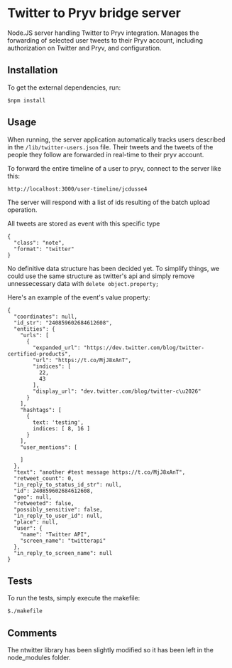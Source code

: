 
# Twitter to Pryv bridge server

Node.JS server handling Twitter to Pryv integration. Manages the forwarding of selected user tweets to their Pryv account, including authorization on Twitter and Pryv, and configuration.

## Installation

To get the external dependencies, run:

    $npm install


## Usage

When running, the server application automatically tracks users described in the `/lib/twitter-users.json` file.
Their tweets and the tweets of the people they follow are forwarded in real-time to their pryv account.

To forward the entire timeline of a user to pryv, connect to the server like this:

	http://localhost:3000/user-timeline/jcdusse4

The server will respond with a list of ids resulting of the batch upload operation.

All tweets are stored as event with this specific type

	{
      "class": "note",
      "format": "twitter"
    }

No definitive data structure has been decided yet.
To simplify things, we could use the same structure as twitter's api and simply remove unnessecessary data with `delete object.property;`

Here's an example of the event's value property:

    {
	  "coordinates": null,
	  "id_str": "240859602684612608",
	  "entities": {
	    "urls": [
	      {
	        "expanded_url": "https://dev.twitter.com/blog/twitter-certified-products",
	        "url": "https://t.co/MjJ8xAnT",
	        "indices": [
	          22,
	          43
	        ],
	        "display_url": "dev.twitter.com/blog/twitter-c\u2026"
	      }
	    ],
	    "hashtags": [
	      {
			text: 'testing',
			indices: [ 8, 16 ]
          }
        ],
	    "user_mentions": [

	    ]
	  },
	  "text": "another #test message https://t.co/MjJ8xAnT",
	  "retweet_count": 0,
	  "in_reply_to_status_id_str": null,
	  "id": 240859602684612608,
	  "geo": null,
	  "retweeted": false,
	  "possibly_sensitive": false,
	  "in_reply_to_user_id": null,
	  "place": null,
	  "user": {
	    "name": "Twitter API",
	    "screen_name": "twitterapi"
	  },
	  "in_reply_to_screen_name": null
	}

## Tests

To run the tests, simply execute the makefile:

	$./makefile


## Comments

The ntwitter library has been slightly modified so it has been left in the node_modules folder.
